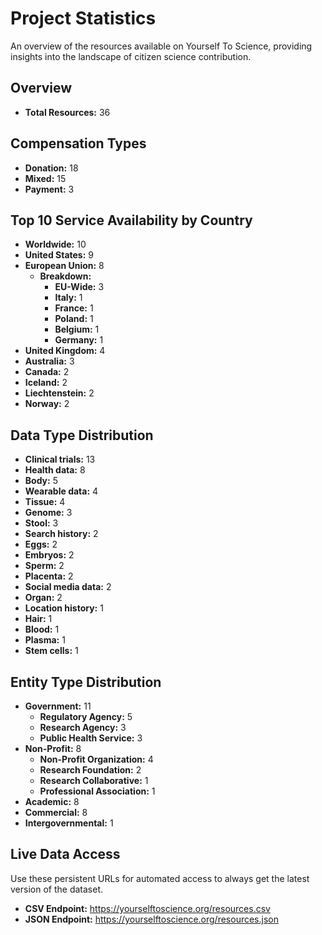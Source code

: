 # Project Statistics

An overview of the resources available on Yourself To Science, providing insights into the landscape of citizen science contribution.

## Overview

- **Total Resources:** 36

## Compensation Types

- **Donation:** 18
- **Mixed:** 15
- **Payment:** 3

## Top 10 Service Availability by Country

- **Worldwide:** 10
- **United States:** 9
- **European Union:** 8
    - **Breakdown:**
        - **EU-Wide:** 3
        - **Italy:** 1
        - **France:** 1
        - **Poland:** 1
        - **Belgium:** 1
        - **Germany:** 1
- **United Kingdom:** 4
- **Australia:** 3
- **Canada:** 2
- **Iceland:** 2
- **Liechtenstein:** 2
- **Norway:** 2

## Data Type Distribution

- **Clinical trials:** 13
- **Health data:** 8
- **Body:** 5
- **Wearable data:** 4
- **Tissue:** 4
- **Genome:** 3
- **Stool:** 3
- **Search history:** 2
- **Eggs:** 2
- **Embryos:** 2
- **Sperm:** 2
- **Placenta:** 2
- **Social media data:** 2
- **Organ:** 2
- **Location history:** 1
- **Hair:** 1
- **Blood:** 1
- **Plasma:** 1
- **Stem cells:** 1

## Entity Type Distribution

- **Government:** 11
    - **Regulatory Agency:** 5
    - **Research Agency:** 3
    - **Public Health Service:** 3
- **Non-Profit:** 8
    - **Non-Profit Organization:** 4
    - **Research Foundation:** 2
    - **Research Collaborative:** 1
    - **Professional Association:** 1
- **Academic:** 8
- **Commercial:** 8
- **Intergovernmental:** 1

## Live Data Access

Use these persistent URLs for automated access to always get the latest version of the dataset.

- **CSV Endpoint:** https://yourselftoscience.org/resources.csv
- **JSON Endpoint:** https://yourselftoscience.org/resources.json
